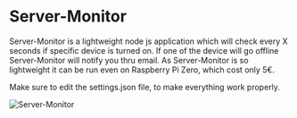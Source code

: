 # Server-Monitor
Server-Monitor is a lightweight node js application which will check every X seconds if specific device is turned on. If one of the device will go offline Server-Monitor will notify you thru email. As Server-Monitor is so lightweight it can be run even on Raspberry Pi Zero, which cost only 5€.

Make sure to edit the settings.json file, to make everything work properly.

![Server-Monitor](https://i.imgur.com/qLNtfDA.png)
